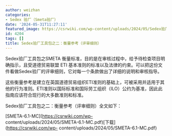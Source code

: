 ```yaml
---
author: weizhan
categories:
- Sedex 验厂（Smeta验厂）
date: '2024-05-31T11:27:11'
featured_image: https://csrwiki.com/wp-content/uploads/2024/05/Sedex验厂工具包之二：衡量参考（评审细则）.webp
id: 4204
tags: []
title: Sedex验厂工具包之二：衡量参考（评审细则）
---
```


Sedex验厂工具包之SMETA 衡量标准，目的是在审核过程中，给予待检查项目明确指示，且受道德贸易联盟 ETI
基本准则的标准以及法律的约束。可以把这份文件看做Sedex验厂的评审细则，它对每一个条款做出了详细的说明和审核指导。

这些衡量参考是建立在英国道德贸易组织ETI准则的基础上，可被采用并适用于其他的行为准则。ETI准则以国际标准和国际劳工组织（ILO）公约为基准，因此此指南应该符合现行的大多数准则和标准。

Sedex验厂工具包之二：衡量参考（评审细则）全文如下：

[SMETA-6.1-MC](https://csrwiki.com/wp-
content/uploads/2024/05/SMETA-6.1-MC.pdf)[下载](https://csrwiki.com/wp-
content/uploads/2024/05/SMETA-6.1-MC.pdf)


